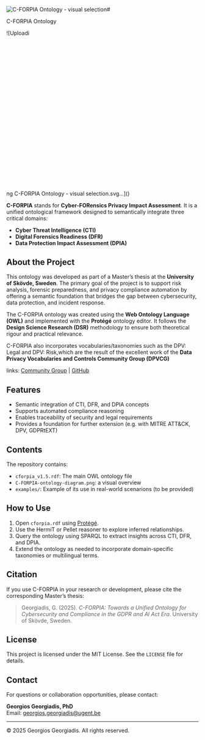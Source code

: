 ![C-FORPIA Ontology - visual selection](https://github.com/user-attachments/assets/d5774d4e-a637-4f6b-a675-a8c58ffd57d2)# 

C-FORPIA Ontology

![Uploadi<?xml version="1.0" encoding="utf-8" standalone="yes"?>
<!DOCTYPE svg PUBLIC "-//W3C//DTD SVG 1.1//EN" "http://www.w3.org/Graphics/SVG/1.1/DTD/svg11.dtd">
<svg width="854" height="660" viewBox="0 0 854 660" style="fill:none;stroke:none;fill-rule:evenodd;clip-rule:evenodd;stroke-linecap:round;stroke-linejoin:round;stroke-miterlimit:1.5;" version="1.1" xmlns="http://www.w3.org/2000/svg" xmlns:xlink="http://www.w3.org/1999/xlink"><style class="text-font-style fontImports" data-font-family="Shantell Sans">@import url('https://fonts.googleapis.com/css2?family=Shantell+Sans:wght@300..800&amp;display=block');</style><rect id="" x="0" y="0" width="854" height="660" style="fill: #ffffff;"></rect><g id="items" style="isolation: isolate"><g id="blend" style="mix-blend-mode: normal"><g id="g-root-tf_dj7zhelz51qh-fill" data-item-order="-845460"><g id="tf_dj7zhelz51qh-fill" stroke="none" fill="#ffffff"><g><path d="M 0 0L 854 0L 854 660L 0 660Z"></path></g></g></g><g id="g-root-cp_4_g-4_1uuxg82lz6gax-fill" data-item-order="-446680" transform="translate(47, 110)"><g id="cp_4_g-4_1uuxg82lz6gax-fill" stroke="none" fill="#fff8b6"><g><path d="M 445.1679 104.6186C 489.4934 96.1708 523 56.7959 523 10L 328 10C 328 10 277.9236 10 250.5 10C 117.6652 10 10 117.3506 10 249.7741C 10 372.9328 103.1429 474.4041 223.0352 488C 130.1405 474.6659 58.743 394.7406 58.743 298.1357C 58.743 192.1969 144.5852 106 250.5 106L 430 106C 432.8479 105.9452 439.7958 105.8452 445.1679 104.6186Z"></path></g></g></g><g id="g-root-cp_3_g-3_1q5qtsylz7shv-fill" data-item-order="-446676" transform="translate(94.99977111816406, 206)"><g id="cp_3_g-3_1q5qtsylz7shv-fill" stroke="none" fill="#dce9ff"><g><path d="M 374.411206 101.5782C 412.289106 88.6605 439.000006 51.9861 439.000006 10L 203.012306 10C 96.476906 10 10.000006 96.7375 10.000006 202.5C 10.000006 308.2625 96.476906 394 203.012306 394C 204.596306 394 205.925206 394.0377 207.500006 394C 129.495706 391.8436 67.000006 328.4597 67.000006 250.5C 67.000006 171.1781 131.952006 106.75 211.853606 106.75L 333.013906 106.75C 333.013906 106.75 360.743206 106.75 374.411206 101.5782Z"></path></g></g></g><g id="g-root-cp_2_g-2_1ha3tk2lz7tal-fill" data-item-order="-446672" transform="translate(152, 302)"><g id="cp_2_g-2_1ha3tk2lz7tal-fill" stroke="none" fill="#c8ffe5"><g><path d="M 298.7763 92.7198C 327.0408 76.0172 346 45.224 346 10C 346 10 303.0453 10.7108 250.058 10.7108L 139.5243 10.7107C 66.7992 17.9344 10 79.3301 10 154C 10 233.529 74.4321 298 153.913 298C 100.9257 298 57.971 255.0193 57.971 202C 57.971 148.9807 100.9257 106 153.913 106L 250.058 106C 263.25 106 275.6425 106 298.7763 92.7198ZM 164.7065 297.3993C 161.1635 297.7962 157.562 298 153.913 298C 157.7293 298 161.5109 297.8514 165.2523 297.5596"></path></g></g></g><g id="g-root-cp_1_g-1_1cuabfmlz7u2v-fill" data-item-order="-446668" transform="translate(200, 398)"><g id="cp_1_g-1_1cuabfmlz7u2v-fill" stroke="none" fill="#e9ffb9"><g><path d="M 10 106C 10.000003 159.019339 52.980667 202.000003 106.000003 202.000003C 159.019339 202.000003 202.000003 159.019339 202.000003 106.000003C 202.000003 52.980667 159.019339 10.000003 106.000003 10.000003C 52.980667 10.000003 10.000003 52.980667 10.000003 106.000003"></path></g></g></g><g id="g-root-tx_cforpiao_zjga5elz7si0-fill" data-item-order="0" transform="translate(214, 38)"><g id="tx_cforpiao_zjga5elz7si0-fill" stroke="none" fill="#484848"><g><text style="font: bold 25px &quot;Shantell Sans&quot;, cursive; white-space: pre;" font-weight="bold" font-size="25px" font-family="'Shantell Sans', cursive"><tspan x="15.41" y="45" dominant-baseline="ideographic">C-FORPIA Ontology Framework</tspan></text></g></g></g><g id="g-root-tx_dataprot_4j7nmqlz7sao-fill" data-item-order="0" transform="translate(292, 122)"><g id="tx_dataprot_4j7nmqlz7sao-fill" stroke="none" fill="#e0cb15"><g><text style="font: bold 20px &quot;Shantell Sans&quot;, cursive; white-space: pre;" font-weight="bold" font-size="20px" font-family="'Shantell Sans', cursive"><tspan x="57.3" y="35" dominant-baseline="ideographic">Data Protection </tspan><tspan x="19.41" y="59" dominant-baseline="ideographic">Impact Assessment </tspan><tspan x="154.91" y="83" dominant-baseline="ideographic">(DPIA)</tspan></text></g></g></g><g id="g-root-tx_evaluati_de86silz7tvz-fill" data-item-order="0" transform="translate(604, 122)"><g id="tx_evaluati_de86silz7tvz-fill" stroke="none" fill="#484848"><g><text style="font: 15px &quot;Shantell Sans&quot;, cursive; white-space: pre;" font-size="15px" font-family="'Shantell Sans', cursive"><tspan x="12" y="29" dominant-baseline="ideographic">Evaluation of data </tspan><tspan x="12" y="47" dominant-baseline="ideographic">protection risks</tspan></text></g></g></g><g id="g-root-tx_digitalf_zkp8bmlz7uo5-fill" data-item-order="0" transform="translate(292, 230)"><g id="tx_digitalf_zkp8bmlz7uo5-fill" stroke="none" fill="#4e88e7"><g><text style="font: bold 20px &quot;Shantell Sans&quot;, cursive; white-space: pre;" font-weight="bold" font-size="20px" font-family="'Shantell Sans', cursive"><tspan x="14.66" y="35" dominant-baseline="ideographic">Digital Forensics </tspan><tspan x="16.92" y="59" dominant-baseline="ideographic">Readiness (DFR)</tspan></text></g></g></g><g id="g-root-tx_prepared_m9v71elz7t3a-fill" data-item-order="0" transform="translate(568, 218)"><g id="tx_prepared_m9v71elz7t3a-fill" stroke="none" fill="#484848"><g><text style="font: 15px &quot;Shantell Sans&quot;, cursive; white-space: pre;" font-size="15px" font-family="'Shantell Sans', cursive"><tspan x="12" y="29" dominant-baseline="ideographic">Preparedness for digital </tspan><tspan x="12" y="47" dominant-baseline="ideographic">investigations</tspan></text></g></g></g><g id="g-root-tx_cyberthr_1cw5qoylz7t38-fill" data-item-order="0" transform="translate(292, 314)"><g id="tx_cyberthr_1cw5qoylz7t38-fill" stroke="none" fill="#3cc583"><g><text style="font: bold 20px &quot;Shantell Sans&quot;, cursive; white-space: pre;" font-weight="bold" font-size="20px" font-family="'Shantell Sans', cursive"><tspan x="16.05" y="35" dominant-baseline="ideographic">Cyber Threat </tspan><tspan x="26.33" y="59" dominant-baseline="ideographic">Intelligence </tspan><tspan x="99.45" y="83" dominant-baseline="ideographic">(CTI)</tspan></text></g></g></g><g id="g-root-tx_insights_1q6zrz6lz7uo3-fill" data-item-order="0" transform="translate(532, 314)"><g id="tx_insights_1q6zrz6lz7uo3-fill" stroke="none" fill="#484848"><g><text style="font: 15px &quot;Shantell Sans&quot;, cursive; white-space: pre;" font-size="15px" font-family="'Shantell Sans', cursive"><tspan x="12" y="32" dominant-baseline="ideographic">Insights into cyber threats</tspan></text></g></g></g><g id="g-root-tx_corefram_m7zrs2lz7u2x-fill" data-item-order="0" transform="translate(436, 458)"><g id="tx_corefram_m7zrs2lz7u2x-fill" stroke="none" fill="#484848"><g><text style="font: 15px &quot;Shantell Sans&quot;, cursive; white-space: pre;" font-size="15px" font-family="'Shantell Sans', cursive"><tspan x="12" y="29" dominant-baseline="ideographic">Core framework for privacy </tspan><tspan x="12" y="47" dominant-baseline="ideographic">assessment</tspan></text></g></g></g><g id="g-root-tx_cforpia_1umta3mlz7tvu-fill" data-item-order="0" transform="translate(242, 482)"><g id="tx_cforpia_1umta3mlz7tvu-fill" stroke="none" fill="#92bd39"><g><text style="font: bold 20px &quot;Shantell Sans&quot;, cursive; white-space: pre;" font-weight="bold" font-size="20px" font-family="'Shantell Sans', cursive"><tspan x="14.42" y="35" dominant-baseline="ideographic">C-FORPIA</tspan></text></g></g></g><g id="g-root-tf_dj7zhelz51qh-stroke" data-item-order="-845460"></g><g id="g-root-cp_4_g-4_1uuxg82lz6gax-stroke" data-item-order="-446680" transform="translate(47, 110)"><g id="cp_4_g-4_1uuxg82lz6gax-stroke" fill="none" stroke-linecap="round" stroke-linejoin="round" stroke-miterlimit="4" stroke="#ffffff" stroke-width="2"><g><path d="M 445.1679 104.6186C 489.4934 96.1708 523 56.7959 523 10L 328 10C 328 10 277.9236 10 250.5 10C 117.6652 10 10 117.3506 10 249.7741C 10 372.9328 103.1429 474.4041 223.0352 488C 130.1405 474.6659 58.743 394.7406 58.743 298.1357C 58.743 192.1969 144.5852 106 250.5 106L 430 106C 432.8479 105.9452 439.7958 105.8452 445.1679 104.6186Z"></path></g></g></g><g id="g-root-cp_3_g-3_1q5qtsylz7shv-stroke" data-item-order="-446676" transform="translate(94.99977111816406, 206)"><g id="cp_3_g-3_1q5qtsylz7shv-stroke" fill="none" stroke-linecap="round" stroke-linejoin="round" stroke-miterlimit="4" stroke="#ffffff" stroke-width="2"><g><path d="M 374.411206 101.5782C 412.289106 88.6605 439.000006 51.9861 439.000006 10L 203.012306 10C 96.476906 10 10.000006 96.7375 10.000006 202.5C 10.000006 308.2625 96.476906 394 203.012306 394C 204.596306 394 205.925206 394.0377 207.500006 394C 129.495706 391.8436 67.000006 328.4597 67.000006 250.5C 67.000006 171.1781 131.952006 106.75 211.853606 106.75L 333.013906 106.75C 333.013906 106.75 360.743206 106.75 374.411206 101.5782Z"></path></g></g></g><g id="g-root-cp_2_g-2_1ha3tk2lz7tal-stroke" data-item-order="-446672" transform="translate(152, 302)"><g id="cp_2_g-2_1ha3tk2lz7tal-stroke" fill="none" stroke-linecap="round" stroke-linejoin="round" stroke-miterlimit="4" stroke="#ffffff" stroke-width="2"><g><path d="M 298.7763 92.7198C 327.0408 76.0172 346 45.224 346 10C 346 10 303.0453 10.7108 250.058 10.7108L 139.5243 10.7107C 66.7992 17.9344 10 79.3301 10 154C 10 233.529 74.4321 298 153.913 298C 100.9257 298 57.971 255.0193 57.971 202C 57.971 148.9807 100.9257 106 153.913 106L 250.058 106C 263.25 106 275.6425 106 298.7763 92.7198ZM 164.7065 297.3993C 161.1635 297.7962 157.562 298 153.913 298C 157.7293 298 161.5109 297.8514 165.2523 297.5596"></path></g></g></g><g id="g-root-cp_1_g-1_1cuabfmlz7u2v-stroke" data-item-order="-446668" transform="translate(200, 398)"><g id="cp_1_g-1_1cuabfmlz7u2v-stroke" fill="none" stroke-linecap="round" stroke-linejoin="round" stroke-miterlimit="4" stroke="#ffffff" stroke-width="2"><g><path d="M 10 106C 10.000003 159.019339 52.980667 202.000003 106.000003 202.000003C 159.019339 202.000003 202.000003 159.019339 202.000003 106.000003C 202.000003 52.980667 159.019339 10.000003 106.000003 10.000003C 52.980667 10.000003 10.000003 52.980667 10.000003 106.000003"></path></g></g></g><g id="g-root-tx_cforpiao_zjga5elz7si0-stroke" data-item-order="0" transform="translate(214, 38)"></g><g id="g-root-tx_dataprot_4j7nmqlz7sao-stroke" data-item-order="0" transform="translate(292, 122)"></g><g id="g-root-tx_evaluati_de86silz7tvz-stroke" data-item-order="0" transform="translate(604, 122)"></g><g id="g-root-tx_digitalf_zkp8bmlz7uo5-stroke" data-item-order="0" transform="translate(292, 230)"></g><g id="g-root-tx_prepared_m9v71elz7t3a-stroke" data-item-order="0" transform="translate(568, 218)"></g><g id="g-root-tx_cyberthr_1cw5qoylz7t38-stroke" data-item-order="0" transform="translate(292, 314)"></g><g id="g-root-tx_insights_1q6zrz6lz7uo3-stroke" data-item-order="0" transform="translate(532, 314)"></g><g id="g-root-tx_corefram_m7zrs2lz7u2x-stroke" data-item-order="0" transform="translate(436, 458)"></g><g id="g-root-tx_cforpia_1umta3mlz7tvu-stroke" data-item-order="0" transform="translate(242, 482)"></g></g></g></svg>ng C-FORPIA Ontology - visual selection.svg…]()



**C-FORPIA** stands for **Cyber-FORensics Privacy Impact Assessment**. It is a unified ontological framework designed to semantically integrate three critical domains:
- **Cyber Threat Intelligence (CTI)**
- **Digital Forensics Readiness (DFR)**
- **Data Protection Impact Assessment (DPIA)**

## About the Project

This ontology was developed as part of a Master’s thesis at the **University of Skövde, Sweden**. The primary goal of the project is to support risk analysis, forensic preparedness, and privacy compliance automation by offering a semantic foundation that bridges the gap between cybersecurity, data protection, and incident response.

The C-FORPIA ontology was created using the **Web Ontology Language (OWL)** and implemented with the **Protégé** ontology editor. It follows the **Design Science Research (DSR)** methodology to ensure both theoretical rigour and practical relevance.

C-FORPIA also incorporates vocabularies/taxonomies such as the DPV: Legal and DPV: Risk,which are the result of the excellent work of the **Data Privacy Vocabularies and Controls Community Group (DPVCG)**

links: [Community Group](https://www.w3.org/community/dpvcg/) | [GitHub](https://github.com/w3c/dpv/)

## Features

- Semantic integration of CTI, DFR, and DPIA concepts
- Supports automated compliance reasoning
- Enables traceability of security and legal requirements
- Provides a foundation for further extension (e.g. with MITRE ATT&CK, DPV, GDPRtEXT)

## Contents

The repository contains:

- `cforpia_v1.5.rdf`: The main OWL ontology file
- `C-FORPIA-ontology-diagram.png`: a visual overview
- `examples/`: Example of its use in real-world scenarions (to be provided) 

## How to Use

1. Open `cforpia.rdf` using [Protégé](https://protege.stanford.edu/).
2. Use the HermiT or Pellet reasoner to explore inferred relationships.
3. Query the ontology using SPARQL to extract insights across CTI, DFR, and DPIA.
4. Extend the ontology as needed to incorporate domain-specific taxonomies or multilingual terms.

## Citation

If you use C-FORPIA in your research or development, please cite the corresponding Master’s thesis:

> Georgiadis, G. (2025). *C-FORPIA: Towards a Unified Ontology for Cybersecurity and Compliance in the GDPR and AI Act Era*. University of Skövde, Sweden.

## License

This project is licensed under the MIT License. See the `LICENSE` file for details.

## Contact

For questions or collaboration opportunities, please contact:

**Georgios Georgiadis, PhD**  
Email: [georgios.georgiadis@ugent.be](mailto:georgios.georgiadis@ugent.be)

---

© 2025 Georgios Georgiadis. All rights reserved.
